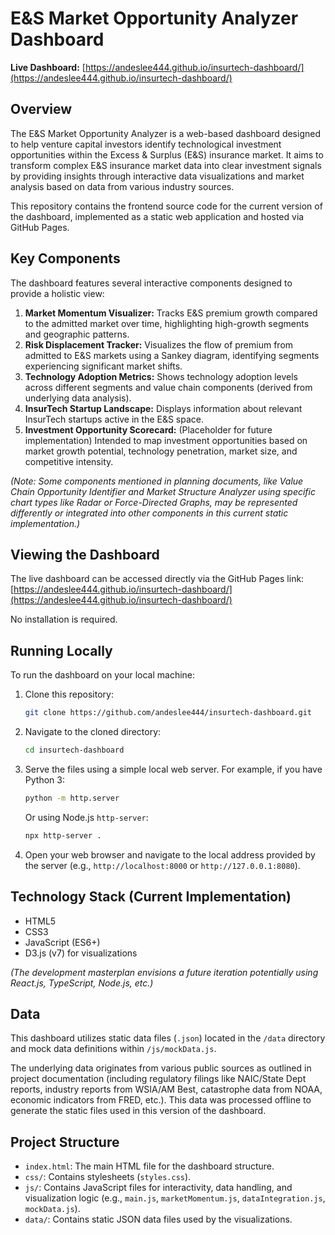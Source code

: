 # E&S Market Opportunity Analyzer Dashboard

**Live Dashboard:** [https://andeslee444.github.io/insurtech-dashboard/](https://andeslee444.github.io/insurtech-dashboard/)

## Overview

The E&S Market Opportunity Analyzer is a web-based dashboard designed to help venture capital investors identify technological investment opportunities within the Excess & Surplus (E&S) insurance market. It aims to transform complex E&S insurance market data into clear investment signals by providing insights through interactive data visualizations and market analysis based on data from various industry sources.

This repository contains the frontend source code for the current version of the dashboard, implemented as a static web application and hosted via GitHub Pages.

## Key Components

The dashboard features several interactive components designed to provide a holistic view:

1.  **Market Momentum Visualizer:** Tracks E&S premium growth compared to the admitted market over time, highlighting high-growth segments and geographic patterns.
2.  **Risk Displacement Tracker:** Visualizes the flow of premium from admitted to E&S markets using a Sankey diagram, identifying segments experiencing significant market shifts.
3.  **Technology Adoption Metrics:** Shows technology adoption levels across different segments and value chain components (derived from underlying data analysis).
4.  **InsurTech Startup Landscape:** Displays information about relevant InsurTech startups active in the E&S space.
5.  **Investment Opportunity Scorecard:** (Placeholder for future implementation) Intended to map investment opportunities based on market growth potential, technology penetration, market size, and competitive intensity.

_(Note: Some components mentioned in planning documents, like Value Chain Opportunity Identifier and Market Structure Analyzer using specific chart types like Radar or Force-Directed Graphs, may be represented differently or integrated into other components in this current static implementation.)_

## Viewing the Dashboard

The live dashboard can be accessed directly via the GitHub Pages link:
[https://andeslee444.github.io/insurtech-dashboard/](https://andeslee444.github.io/insurtech-dashboard/)

No installation is required.

## Running Locally

To run the dashboard on your local machine:

1.  Clone this repository:
    ```bash
    git clone https://github.com/andeslee444/insurtech-dashboard.git
    ```
2.  Navigate to the cloned directory:
    ```bash
    cd insurtech-dashboard
    ```
3.  Serve the files using a simple local web server. For example, if you have Python 3:
    ```bash
    python -m http.server
    ```
    Or using Node.js `http-server`:
    ```bash
    npx http-server .
    ```
4.  Open your web browser and navigate to the local address provided by the server (e.g., `http://localhost:8000` or `http://127.0.0.1:8080`).

## Technology Stack (Current Implementation)

*   HTML5
*   CSS3
*   JavaScript (ES6+)
*   D3.js (v7) for visualizations

_(The development masterplan envisions a future iteration potentially using React.js, TypeScript, Node.js, etc.)_

## Data

This dashboard utilizes static data files (`.json`) located in the `/data` directory and mock data definitions within `/js/mockData.js`. 

The underlying data originates from various public sources as outlined in project documentation (including regulatory filings like NAIC/State Dept reports, industry reports from WSIA/AM Best, catastrophe data from NOAA, economic indicators from FRED, etc.). This data was processed offline to generate the static files used in this version of the dashboard.

## Project Structure

*   `index.html`: The main HTML file for the dashboard structure.
*   `css/`: Contains stylesheets (`styles.css`).
*   `js/`: Contains JavaScript files for interactivity, data handling, and visualization logic (e.g., `main.js`, `marketMomentum.js`, `dataIntegration.js`, `mockData.js`).
*   `data/`: Contains static JSON data files used by the visualizations. 